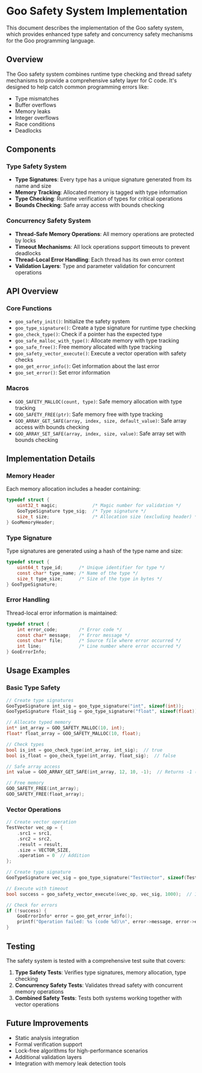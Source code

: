 # Goo Safety System Implementation

This document describes the implementation of the Goo safety system, which provides enhanced type safety and concurrency safety mechanisms for the Goo programming language.

## Overview

The Goo safety system combines runtime type checking and thread safety mechanisms to provide a comprehensive safety layer for C code. It's designed to help catch common programming errors like:

- Type mismatches
- Buffer overflows
- Memory leaks
- Integer overflows
- Race conditions
- Deadlocks

## Components

### Type Safety System

- **Type Signatures**: Every type has a unique signature generated from its name and size
- **Memory Tracking**: Allocated memory is tagged with type information
- **Type Checking**: Runtime verification of types for critical operations
- **Bounds Checking**: Safe array access with bounds checking

### Concurrency Safety System

- **Thread-Safe Memory Operations**: All memory operations are protected by locks
- **Timeout Mechanisms**: All lock operations support timeouts to prevent deadlocks
- **Thread-Local Error Handling**: Each thread has its own error context
- **Validation Layers**: Type and parameter validation for concurrent operations

## API Overview

### Core Functions

- `goo_safety_init()`: Initialize the safety system
- `goo_type_signature()`: Create a type signature for runtime type checking
- `goo_check_type()`: Check if a pointer has the expected type
- `goo_safe_malloc_with_type()`: Allocate memory with type tracking
- `goo_safe_free()`: Free memory allocated with type tracking
- `goo_safety_vector_execute()`: Execute a vector operation with safety checks
- `goo_get_error_info()`: Get information about the last error
- `goo_set_error()`: Set error information

### Macros

- `GOO_SAFETY_MALLOC(count, type)`: Safe memory allocation with type tracking
- `GOO_SAFETY_FREE(ptr)`: Safe memory free with type tracking
- `GOO_ARRAY_GET_SAFE(array, index, size, default_value)`: Safe array access with bounds checking
- `GOO_ARRAY_SET_SAFE(array, index, size, value)`: Safe array set with bounds checking

## Implementation Details

### Memory Header

Each memory allocation includes a header containing:

```c
typedef struct {
    uint32_t magic;             /* Magic number for validation */
    GooTypeSignature type_sig;  /* Type signature */
    size_t size;                /* Allocation size (excluding header) */
} GooMemoryHeader;
```

### Type Signature

Type signatures are generated using a hash of the type name and size:

```c
typedef struct {
    uint64_t type_id;      /* Unique identifier for type */
    const char* type_name; /* Name of the type */
    size_t type_size;      /* Size of the type in bytes */
} GooTypeSignature;
```

### Error Handling

Thread-local error information is maintained:

```c
typedef struct {
    int error_code;        /* Error code */
    const char* message;   /* Error message */
    const char* file;      /* Source file where error occurred */
    int line;              /* Line number where error occurred */
} GooErrorInfo;
```

## Usage Examples

### Basic Type Safety

```c
// Create type signatures
GooTypeSignature int_sig = goo_type_signature("int", sizeof(int));
GooTypeSignature float_sig = goo_type_signature("float", sizeof(float));

// Allocate typed memory
int* int_array = GOO_SAFETY_MALLOC(10, int);
float* float_array = GOO_SAFETY_MALLOC(10, float);

// Check types
bool is_int = goo_check_type(int_array, int_sig);  // true
bool is_float = goo_check_type(int_array, float_sig);  // false

// Safe array access
int value = GOO_ARRAY_GET_SAFE(int_array, 12, 10, -1);  // Returns -1 (default value)

// Free memory
GOO_SAFETY_FREE(int_array);
GOO_SAFETY_FREE(float_array);
```

### Vector Operations

```c
// Create vector operation
TestVector vec_op = {
    .src1 = src1,
    .src2 = src2,
    .result = result,
    .size = VECTOR_SIZE,
    .operation = 0  // Addition
};

// Create type signature
GooTypeSignature vec_sig = goo_type_signature("TestVector", sizeof(TestVector));

// Execute with timeout
bool success = goo_safety_vector_execute(&vec_op, vec_sig, 1000);  // 1 second timeout

// Check for errors
if (!success) {
    GooErrorInfo* error = goo_get_error_info();
    printf("Operation failed: %s (code %d)\n", error->message, error->error_code);
}
```

## Testing

The safety system is tested with a comprehensive test suite that covers:

1. **Type Safety Tests**: Verifies type signatures, memory allocation, type checking
2. **Concurrency Safety Tests**: Validates thread safety with concurrent memory operations
3. **Combined Safety Tests**: Tests both systems working together with vector operations

## Future Improvements

- Static analysis integration
- Formal verification support
- Lock-free algorithms for high-performance scenarios
- Additional validation layers
- Integration with memory leak detection tools 